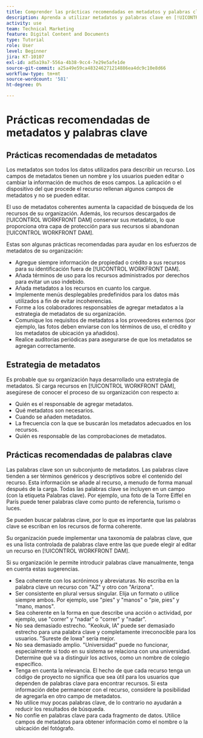 ```yaml
---
title: Comprender las prácticas recomendadas en metadatos y palabras clave como colaborador
description: Aprenda a utilizar metadatos y palabras clave en [!UICONTROL WORKFRONT DAM] para describir un recurso con el fin de aumentar la capacidad de búsqueda de los recursos de su organización.
activity: use
team: Technical Marketing
feature: Digital Content and Documents
type: Tutorial
role: User
level: Beginner
jira: KT-10107
exl-id: ad5a19a7-556a-4b38-9cc4-7e29e5afe1de
source-git-commit: a25a49e59ca483246271214886ea4dc9c10e8d66
workflow-type: tm+mt
source-wordcount: '581'
ht-degree: 0%

---
```


# Prácticas recomendadas de metadatos y palabras clave

## Prácticas recomendadas de metadatos

Los metadatos son todos los datos utilizados para describir un recurso. Los campos de metadatos tienen un nombre y los usuarios pueden editar o cambiar la información de muchos de esos campos. La aplicación o el dispositivo del que procede el recurso rellenan algunos campos de metadatos y no se pueden editar.

El uso de metadatos coherentes aumenta la capacidad de búsqueda de los recursos de su organización. Además, los recursos descargados de [!UICONTROL WORKFRONT DAM] conservar sus metadatos, lo que proporciona otra capa de protección para sus recursos si abandonan [!UICONTROL WORKFRONT DAM].

Estas son algunas prácticas recomendadas para ayudar en los esfuerzos de metadatos de su organización:

* Agregue siempre información de propiedad o crédito a sus recursos para su identificación fuera de [!UICONTROL WORKFRONT DAM].
* Añada términos de uso para los recursos administrados por derechos para evitar un uso indebido.
* Añada metadatos a los recursos en cuanto los cargue.
* Implemente menús desplegables predefinidos para los datos más utilizados a fin de evitar incoherencias.
* Forme a los colaboradores responsables de agregar metadatos a la estrategia de metadatos de su organización.
* Comunique los requisitos de metadatos a los proveedores externos (por ejemplo, las fotos deben enviarse con los términos de uso, el crédito y los metadatos de ubicación ya añadidos).
* Realice auditorías periódicas para asegurarse de que los metadatos se agregan correctamente.

## Estrategia de metadatos

Es probable que su organización haya desarrollado una estrategia de metadatos. Si carga recursos en [!UICONTROL WORKFRONT DAM], asegúrese de conocer el proceso de su organización con respecto a:

* Quién es el responsable de agregar metadatos.
* Qué metadatos son necesarios.
* Cuando se añaden metadatos.
* La frecuencia con la que se buscarán los metadatos adecuados en los recursos.
* Quién es responsable de las comprobaciones de metadatos.

## Prácticas recomendadas de palabras clave

Las palabras clave son un subconjunto de metadatos. Las palabras clave tienden a ser términos genéricos y descriptivos sobre el contenido del recurso. Esta información se añade al recurso, a menudo de forma manual después de la carga. Todas las palabras clave se incluyen en un campo (con la etiqueta Palabras clave). Por ejemplo, una foto de la Torre Eiffel en París puede tener palabras clave como punto de referencia, turismo o luces.

Se pueden buscar palabras clave, por lo que es importante que las palabras clave se escriban en los recursos de forma coherente.

Su organización puede implementar una taxonomía de palabras clave, que es una lista controlada de palabras clave entre las que puede elegir al editar un recurso en [!UICONTROL WORKFRONT DAM].

Si su organización le permite introducir palabras clave manualmente, tenga en cuenta estas sugerencias.

* Sea coherente con los acrónimos y abreviaturas. No escriba en la palabra clave un recurso con &quot;AZ&quot; y otro con &quot;Arizona&quot;.
* Ser consistente en plural versus singular. Elija un formato o utilice siempre ambos. Por ejemplo, use &quot;pies&quot; y &quot;manos&quot; o &quot;pie, pies&quot; y &quot;mano, manos&quot;.
* Sea coherente en la forma en que describe una acción o actividad, por ejemplo, use &quot;correr&quot; y &quot;nadar&quot; o &quot;correr&quot; y &quot;nadar&quot;.
* No sea demasiado estrecho. &quot;Keokuk, IA&quot; puede ser demasiado estrecho para una palabra clave y completamente irreconocible para los usuarios. &quot;Sureste de Iowa&quot; sería mejor.
* No sea demasiado amplio. &quot;Universidad&quot; puede no funcionar, especialmente si todo en su sistema se relaciona con una universidad. Determine qué va a distinguir los activos, como un nombre de colegio específico.
* Tenga en cuenta la relevancia. El hecho de que cada recurso tenga un código de proyecto no significa que sea útil para los usuarios que dependen de palabras clave para encontrar recursos. Si esta información debe permanecer con el recurso, considere la posibilidad de agregarla en otro campo de metadatos.
* No utilice muy pocas palabras clave, de lo contrario no ayudarán a reducir los resultados de búsqueda.
* No confíe en palabras clave para cada fragmento de datos. Utilice campos de metadatos para obtener información como el nombre o la ubicación del fotógrafo.
